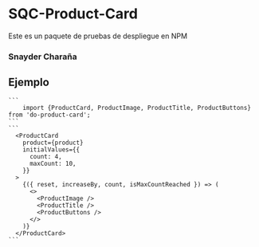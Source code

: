 # SQC-Product-Card

Este es un paquete de pruebas de despliegue en NPM

### Snayder Charaña

## Ejemplo

    ```
        import {ProductCard, ProductImage, ProductTitle, ProductButtons} from 'do-product-card';
    ```
    ```
      <ProductCard
        product={product}
        initialValues={{
          count: 4,
          maxCount: 10,
        }}
      >
        {({ reset, increaseBy, count, isMaxCountReached }) => (
          <>
            <ProductImage />
            <ProductTitle />
            <ProductButtons />
          </>
        )}
      </ProductCard>
    ```
